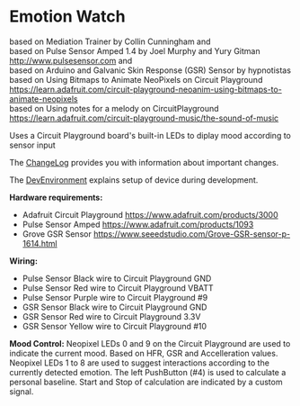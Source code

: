 # Emotion Watch

 based on Mediation Trainer by Collin Cunningham and  
 based on Pulse Sensor Amped 1.4 by Joel Murphy and Yury Gitman http://www.pulsesensor.com and  
 based on Arduino and Galvanic Skin Response (GSR) Sensor by hypnotistas  
 based on Using Bitmaps to Animate NeoPixels on Circuit Playground https://learn.adafruit.com/circuit-playground-neoanim-using-bitmaps-to-animate-neopixels  
 based on Using notes for a melody on CircuitPlayground https://learn.adafruit.com/circuit-playground-music/the-sound-of-music
 

 Uses a Circuit Playground board's built-in LEDs to diplay mood according to sensor input
 
 The [ChangeLog](doc/CHANGELOG.md) provides you with information about important changes.
 
 The [DevEnvironment](doc/HOWTO.md) explains setup of device during development.
 
**Hardware requirements:**
 - Adafruit Circuit Playground https://www.adafruit.com/products/3000
 - Pulse Sensor Amped https://www.adafruit.com/products/1093
 - Grove GSR Sensor https://www.seeedstudio.com/Grove-GSR-sensor-p-1614.html

**Wiring:**
 - Pulse Sensor Black wire to Circuit Playground GND
 - Pulse Sensor Red wire to Circuit Playground VBATT
 - Pulse Sensor Purple wire to Circuit Playground #9
 - GSR Sensor Black wire to Circuit Playground GND
 - GSR Sensor Red wire to Circuit Playground 3.3V
 - GSR Sensor Yellow wire to Circuit Playground #10

**Mood Control:**
 Neopixel LEDs 0 and 9 on the Circuit Playground are used to indicate the current mood. Based on HFR, GSR and Accelleration values.
 Neopixel LEDs 1 to 8 are used to suggest interactions according to the currently detected emotion.
 The left PushButton (#4) is used to calculate a personal baseline. Start and Stop of calculation are indicated by a custom signal.


 